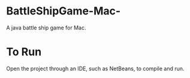 # BattleShipGame-Mac-
A java battle ship game for Mac.

To Run
======

Open the project through an IDE, such as NetBeans, to compile and run.

